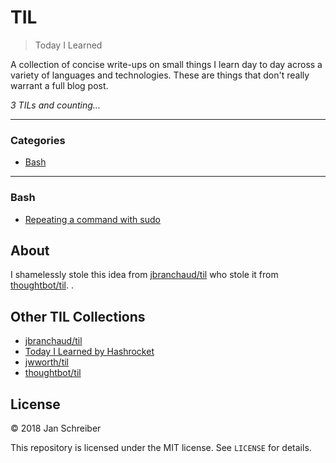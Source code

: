 # TIL

> Today I Learned

A collection of concise write-ups on small things I learn day to day across a
variety of languages and technologies. These are things that don't really
warrant a full blog post.

_3 TILs and counting..._

---

### Categories

* [Bash](#bash)

---
### Bash

- [Repeating a command with sudo](bash/repeating-a-command-with-sudo.md)

## About

I shamelessly stole this idea from 
[jbranchaud/til](https://github.com/jbranchaud/til) who stole it from
[thoughtbot/til](https://github.com/thoughtbot/til).
.

## Other TIL Collections

* [jbranchaud/til](https://github.com/jbranchaud/til)
* [Today I Learned by Hashrocket](https://til.hashrocket.com)
* [jwworth/til](https://github.com/jwworth/til)
* [thoughtbot/til](https://github.com/thoughtbot/til)

## License

&copy; 2018 Jan Schreiber

This repository is licensed under the MIT license. See `LICENSE` for
details.

